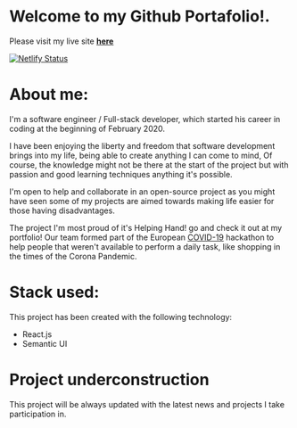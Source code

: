 # Welcome to my Github Portafolio!. 

Please visit my live site **[here](https://jcruz.netlify.app/)**

[![Netlify Status](https://api.netlify.com/api/v1/badges/7952e124-5941-4ddb-a0e8-93e894a9eb69/deploy-status)](https://app.netlify.com/sites/jcruz/deploys)

# About me:

I'm a software engineer / Full-stack developer,  which started his career in coding at the beginning of February 2020. 

I have been enjoying the liberty and freedom that software development brings into my life, being able to create anything I can come to mind, Of course, the knowledge might not be there at the start of the project but with passion and good learning techniques anything it's possible.

I'm open to help and collaborate in an open-source project as you might have seen some of my projects are aimed towards making life easier for those having disadvantages.

The project I'm most proud of it's Helping Hand! go and check it out at my portfolio! Our team formed part of the European [COVID-19](https://euvsvirus.org/) hackathon to help people that weren't available to perform a daily task, like shopping in the times of the Corona Pandemic.



# Stack used:
This project has been created with the following technology:

- React.js
- Semantic UI

# Project underconstruction

This project will be always updated with the latest news and projects I take participation in.


